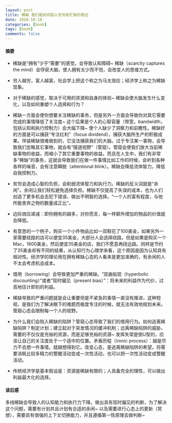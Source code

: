 ```yaml
---
layout: post
title: 稀缺 我们是如何陷入贫穷和忙碌的笔记
date: 2020-10-18
categories: [book]
tags: [book]
comments: false
---
```


#### 摘要

- 稀缺是“拥有”少于“需要”的感觉，会导致认知障碍~ 稀缺（scarcity captures the mind）会俘获大脑，使人拥有太少而不悦，会改变人的思维方式。

- 穷人越穷，富人越富，社会学上把这个称之为马太效应；经济学上称之为稀缺现象。
- 对于稀缺的感觉，取决于可用的资源和自身的体验~ 稀缺会使大脑发生什么变化，以及如何重塑个人选择和行为？
- 稀缺一方面会使你想要关注稀缺的事务，但是另外一方面会导致你对其它需要完成的事情降低了关注度~ 这个后果是个人的心智容量（带宽，bandwidth，包括认知和执行控制力）会大幅下降~ 使个人缺少了洞察力和前瞻性。稀缺好的方面是可以捕获“专注红利”（focus dividend），捕获大脑所生产的积极成果。佯装稀缺很难做到的，它没法捕获我们的大脑。过于专注某一事物，会导致我们忽略其它事物，就会有“隧道视野”（管窥）。管窥会使我们放大当前稀缺事物的收益，而缩小了其它重要事物的收益。而且在人生中，我们有非常多“稀缺”的事务，这就会导致我们在做一件事情比如工作的时候，会听到各种各样的噪音，会有注意瞬脱（attentional blink）。稀缺会降低流体智力，降低自我控制力。
- 贫穷会造成心智的负担，会削弱流体智力和执行力。稀缺的反义词就是“余闲”。余闲让我们轻松避免选择负担。稀缺不仅提高了失误的成本，也为人们创造了更多机会去犯下错误、做出不明智的选择。“一个人的富有程度，与他所能舍弃之物的数量成正比”。
- 边际效应递减：即你拥有的越多，对你而言，每一样额外增加的物品的价值就会降低。
- 有意思的一个例子，购买一个小件物品比如一双鞋花了100美金，如果另外一家需要绕路的店可以便宜35美金，大部分人会选择绕路。但是如果是购买一个Mac，1600美金，然后便宜35美金的店，我们不愿意再绕远路。同样是节约了35美金却有不同的结果，从认知行为心理学来看，这个原因是因为认知具有相对性。经济学的理论用在拥有稀缺心态的人看来是更加准确的，有余闲的人不太会考虑机会成本。
- 借用（borrowing）会导致更加严重的稀缺。“双曲贴现（hyperbolic discounting）”或者“现时偏见（present bias）”：将未来的利益作为代价，过高地估计即刻的利益。
- 稀缺导致的严重问题就是会让重要但是不紧急的事情一直没有推进，这种短视，是我们为了解决眼下的难题而极度专注的时候，就无法有效地规划未来。管窥心态会限制每一个人的视野。
- 为什么我们会陷入稀缺的陷阱？管窥心态导致了我们的借用行为。如何逃离稀缺陷阱？制定计划；建立起对于突发情况的缓冲机制；远离稀缺陷阱的威胁，需要的不仅仅是充裕的资源，而是足够充裕的资源~ 发挥失常是倒U型的，应该让自己的关注度处于一个适中的位置。矛盾历程（ironic process）：越是尽力不去想一件事情，就越想得到它。改变心态，是逃离稀缺陷阱的希望。将需要消耗比较多精力的警醒活动变成一次性活动，也可以把一次性活动变成警醒活动。
- 传统经济学是基本假设是：资源是稀缺有限的；人具备完全的理性，可以做出利益最大化的选择。



#### 读后感

多线稀缺会导致人的认知能力和执行力下降，做出具有现时偏见的判断，为了解决这个问题，需要有计划并且计划有合适的余闲~ 以及需要进行心态上的更新（冥想），需要具有很强的上下文切换能力，并且遵循第一性原理去做判断~ 